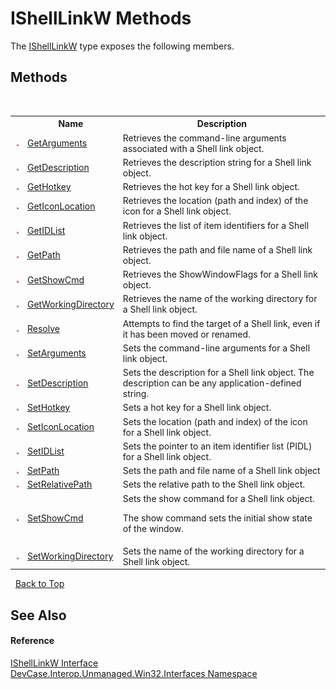 # IShellLinkW Methods
 

The <a href="T_DevCase_Interop_Unmanaged_Win32_Interfaces_IShellLinkW">IShellLinkW</a> type exposes the following members.


## Methods
&nbsp;<table><tr><th></th><th>Name</th><th>Description</th></tr><tr><td>![Public method](media/pubmethod.gif "Public method")</td><td><a href="M_DevCase_Interop_Unmanaged_Win32_Interfaces_IShellLinkW_GetArguments">GetArguments</a></td><td>
Retrieves the command-line arguments associated with a Shell link object.</td></tr><tr><td>![Public method](media/pubmethod.gif "Public method")</td><td><a href="M_DevCase_Interop_Unmanaged_Win32_Interfaces_IShellLinkW_GetDescription">GetDescription</a></td><td>
Retrieves the description string for a Shell link object.</td></tr><tr><td>![Public method](media/pubmethod.gif "Public method")</td><td><a href="M_DevCase_Interop_Unmanaged_Win32_Interfaces_IShellLinkW_GetHotkey">GetHotkey</a></td><td>
Retrieves the hot key for a Shell link object.</td></tr><tr><td>![Public method](media/pubmethod.gif "Public method")</td><td><a href="M_DevCase_Interop_Unmanaged_Win32_Interfaces_IShellLinkW_GetIconLocation">GetIconLocation</a></td><td>
Retrieves the location (path and index) of the icon for a Shell link object.</td></tr><tr><td>![Public method](media/pubmethod.gif "Public method")</td><td><a href="M_DevCase_Interop_Unmanaged_Win32_Interfaces_IShellLinkW_GetIDList">GetIDList</a></td><td>
Retrieves the list of item identifiers for a Shell link object.</td></tr><tr><td>![Public method](media/pubmethod.gif "Public method")</td><td><a href="M_DevCase_Interop_Unmanaged_Win32_Interfaces_IShellLinkW_GetPath">GetPath</a></td><td>
Retrieves the path and file name of a Shell link object.</td></tr><tr><td>![Public method](media/pubmethod.gif "Public method")</td><td><a href="M_DevCase_Interop_Unmanaged_Win32_Interfaces_IShellLinkW_GetShowCmd">GetShowCmd</a></td><td>
Retrieves the ShowWindowFlags for a Shell link object.</td></tr><tr><td>![Public method](media/pubmethod.gif "Public method")</td><td><a href="M_DevCase_Interop_Unmanaged_Win32_Interfaces_IShellLinkW_GetWorkingDirectory">GetWorkingDirectory</a></td><td>
Retrieves the name of the working directory for a Shell link object.</td></tr><tr><td>![Public method](media/pubmethod.gif "Public method")</td><td><a href="M_DevCase_Interop_Unmanaged_Win32_Interfaces_IShellLinkW_Resolve">Resolve</a></td><td>
Attempts to find the target of a Shell link, even if it has been moved or renamed.</td></tr><tr><td>![Public method](media/pubmethod.gif "Public method")</td><td><a href="M_DevCase_Interop_Unmanaged_Win32_Interfaces_IShellLinkW_SetArguments">SetArguments</a></td><td>
Sets the command-line arguments for a Shell link object.</td></tr><tr><td>![Public method](media/pubmethod.gif "Public method")</td><td><a href="M_DevCase_Interop_Unmanaged_Win32_Interfaces_IShellLinkW_SetDescription">SetDescription</a></td><td>
Sets the description for a Shell link object. The description can be any application-defined string.</td></tr><tr><td>![Public method](media/pubmethod.gif "Public method")</td><td><a href="M_DevCase_Interop_Unmanaged_Win32_Interfaces_IShellLinkW_SetHotkey">SetHotkey</a></td><td>
Sets a hot key for a Shell link object.</td></tr><tr><td>![Public method](media/pubmethod.gif "Public method")</td><td><a href="M_DevCase_Interop_Unmanaged_Win32_Interfaces_IShellLinkW_SetIconLocation">SetIconLocation</a></td><td>
Sets the location (path and index) of the icon for a Shell link object.</td></tr><tr><td>![Public method](media/pubmethod.gif "Public method")</td><td><a href="M_DevCase_Interop_Unmanaged_Win32_Interfaces_IShellLinkW_SetIDList">SetIDList</a></td><td>
Sets the pointer to an item identifier list (PIDL) for a Shell link object.</td></tr><tr><td>![Public method](media/pubmethod.gif "Public method")</td><td><a href="M_DevCase_Interop_Unmanaged_Win32_Interfaces_IShellLinkW_SetPath">SetPath</a></td><td>
Sets the path and file name of a Shell link object</td></tr><tr><td>![Public method](media/pubmethod.gif "Public method")</td><td><a href="M_DevCase_Interop_Unmanaged_Win32_Interfaces_IShellLinkW_SetRelativePath">SetRelativePath</a></td><td>
Sets the relative path to the Shell link object.</td></tr><tr><td>![Public method](media/pubmethod.gif "Public method")</td><td><a href="M_DevCase_Interop_Unmanaged_Win32_Interfaces_IShellLinkW_SetShowCmd">SetShowCmd</a></td><td>
Sets the show command for a Shell link object. 

 The show command sets the initial show state of the window.</td></tr><tr><td>![Public method](media/pubmethod.gif "Public method")</td><td><a href="M_DevCase_Interop_Unmanaged_Win32_Interfaces_IShellLinkW_SetWorkingDirectory">SetWorkingDirectory</a></td><td>
Sets the name of the working directory for a Shell link object.</td></tr></table>&nbsp;
<a href="#ishelllinkw-methods">Back to Top</a>

## See Also


#### Reference
<a href="T_DevCase_Interop_Unmanaged_Win32_Interfaces_IShellLinkW">IShellLinkW Interface</a><br /><a href="N_DevCase_Interop_Unmanaged_Win32_Interfaces">DevCase.Interop.Unmanaged.Win32.Interfaces Namespace</a><br />
